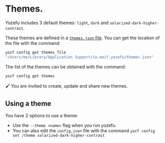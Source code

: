 # Themes.

Yozefu includes 3 default themes: `light`, `dark` and `solarized-dark-higher-contrast`. 

These themes are defined in a [`themes.json` file](https://github.com/MAIF/yozefu/blob/main/crates/command/themes.json). You can get the location of the file with the command:
```bash
yozf config get themes_file
"/Users/me/Library/Application Support/io.maif.yozefu/themes.json"
```

The list of the themes can be obtained with the command:
```bash
yozf config get themes
```

🖌️ You are invited to create, update and share new themes.


## Using a theme

You have 2 options to use a theme:

 - Use the `--theme <name>` flag when you run yozefu.
 - You can also edit the `config.json` file with the command `yozf config set /theme solarized-dark-higher-contrast`